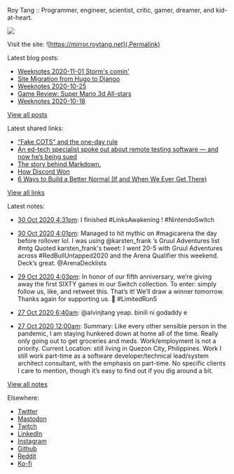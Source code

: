 Roy Tang :: Programmer, engineer, scientist, critic, gamer, dreamer, and kid-at-heart.

![](https://roytang.net/img/profile.jpg)

Visit the site: ![https://mirror.roytang.net](.Permalink)

Latest blog posts:
    

- [Weeknotes 2020-11-01 Storm&#39;s comin&#39;](https://mirror.roytang.net/2020/11/weeknotes-2020-11-01/)
- [Site Migration from Hugo to Django](https://mirror.roytang.net/2020/10/site-migration-from-hugo-to-django/)
- [Weeknotes 2020-10-25](https://mirror.roytang.net/2020/10/weeknotes-2020-10-25/)
- [Game Review: Super Mario 3d All-stars](https://mirror.roytang.net/2020/10/mario-3d-all-stars/)
- [Weeknotes 2020-10-18](https://mirror.roytang.net/2020/10/weeknotes-2020-10-18/)

[View all posts](https://mirror.roytang.net/blog)

Latest shared links:
    

- [“Fake COTS” and the one-day rule](https://mirror.roytang.net/2020/10/fake-cots-and-the-one-day-rule/)
- [An ed-tech specialist spoke out about remote testing software — and now he’s being sued](https://mirror.roytang.net/2020/10/an-ed-tech-specialist-spoke-out-about-remote-testing-software-and-now-hes-being-sued/)
- [The story behind Markdown.](https://mirror.roytang.net/2020/10/the-story-behind-markdown/)
- [How Discord Won](https://mirror.roytang.net/2020/10/how-discord-won/)
- [6 Ways to Build a Better Normal (If and When We Ever Get There)](https://mirror.roytang.net/2020/10/6-ways-to-build-a-better-normal-if-and-when-we-ever-get-there/)

[View all links](https://mirror.roytang.net/links)

Latest notes:
    

- [30 Oct 2020 4:31pm](https://mirror.roytang.net/2020/10/1322214646221205504/): I finished #LinksAwakening ! #NintendoSwitch
- [30 Oct 2020 4:01pm](https://mirror.roytang.net/2020/10/1322207028756930560/): Managed to hit mythic on #magicarena the day before rollover lol. I was using @karsten_frank &rsquo;s Gruul Adventures list #mtg
Quoted karsten_frank&#39;s tweet:   I went 20-5 with Gruul Adventures across #RedBullUntapped2020 and the Arena Qualifier this weekend. Deck&rsquo;s great.
@ArenaDecklists
 
- [29 Oct 2020 4:03pm](https://mirror.roytang.net/2020/10/1321845000108306432/): In honor of our fifth anniversary, we&rsquo;re giving away the first SIXTY games in our Switch collection.
To enter: simply follow us, like, and retweet this. That&rsquo;s it! We&rsquo;ll draw a winner tomorrow.
Thanks again for supporting us. 🥰 #LimitedRun5
- [27 Oct 2020 6:40am](https://mirror.roytang.net/2020/10/1320978632534228994/): @alvinjtang yeap. binili ni godaddy e
- [27 Oct 2020 12:00am](https://mirror.roytang.net/2020/10/current-status/): Summary:  Like every other sensible person in the pandemic, I am staying hunkered down at home all of the time. Really only going out to get groceries and meds. Work/employment is not a priority.  Current Location:  still living in Quezon City, Philippines.  Work  I still work part-time as a software developer/technical lead/system architect consultant, with the emphasis on part-time. No specific clients I care to mention, though it&rsquo;s easy to find out if you dig around a bit.

[View all notes](https://mirror.roytang.net/notes)

Elsewhere:

- [Twitter](https://twitter.com/roytang)
- [Mastodon](https://mastodon.technology/@roytang)
- [Twitch](https://twitch.tv/twitchyroy)
- [LinkedIn](https://www.linkedin.com/in/roytang)
- [Instagram](https://instagram.com/roytang0400)
- [Github](https://github.com/roytang)
- [Reddit](https://reddit.com/u/hungryroy)
- [Ko-fi](https://ko-fi.com/roytang)